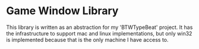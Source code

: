 # Game Window Library
This library is written as an abstraction for my 'BTWTypeBeat' project. It has the infrastructure to support mac and linux implementations, but only win32 is implemented because that is the only machine I have access to.
